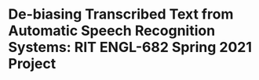 # De-biasing Transcribed Text from Automatic Speech Recognition Systems: RIT ENGL-682 Spring 2021 Project
